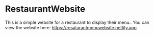 # RestaurantWebsite
This is a simple website for a restaurant to display their menu..
You can view the website here:
https://resaturantmenuwebsite.netlify.app
